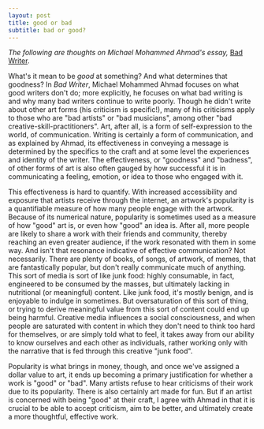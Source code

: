 ```yaml
---
layout: post
title: good or bad
subtitle: bad or good?
---
```

_The following are thoughts on Michael Mohammed Ahmad's essay,_ [Bad Writer](https://sydneyreviewofbooks.com/bad-writer/).

What's it mean to be _good_ at something? And what determines that goodness? In _Bad Writer_, Michael Mohammed Ahmad focuses on what good writers don't do; more explicitly, he focuses on what bad writing is and why many bad writers continue to write poorly. Though he didn't write about other art forms (his criticism is specific!), many of his criticisms apply to those who are "bad artists" or "bad musicians", among other "bad creative-skill-practitioners". Art, after all, is a form of self-expression to the world, of communication. Writing is certainly a form of communication, and as explained by Ahmad, its effectiveness in conveying a message is determined by the specifics to the craft and at some level the experiences and identity of the writer. The effectiveness, or "goodness" and "badness", of other forms of art is also often gauged by how successful it is in communicating a feeling, emotion, or idea to those who engaged with it. 

This effectiveness is hard to quantify. With increased accessibility and exposure that artists receive through the internet, an artwork's popularity is a quantifiable measure of how many people engage with the artwork. Because of its numerical nature, popularity is sometimes used as a measure of how "good" art is, or even how "good" an idea is. After all, more people are likely to share a work with their friends and community, thereby reaching an even greater audience, if the work resonated with them in some way. And isn't that resonance indicative of effective communication? Not necessarily. There are plenty of books, of songs, of artwork, of memes, that are fantastically popular, but don't really communicate much of anything. This sort of media is sort of like junk food: highly consumable, in fact, engineered to be consumed by the masses, but ultimately lacking in nutritional (or meaningful) content. Like junk food, it's mostly benign, and is enjoyable to indulge in sometimes. But oversaturation of this sort of thing, or trying to derive meaningful value from this sort of content could end up being harmful. Creative media influences a social consciousness, and when people are saturated with content in which they don't need to think too hard for themselves, or are simply told what to feel, it takes away from our ability to know ourselves and each other as individuals, rather working only with the narrative that is fed through this creative "junk food".

Popularity is what brings in money, though, and once we've assigned a dollar value to art, it ends up becoming a primary justification for whether a work is "good" or "bad". Many artists refuse to hear criticisms of their work due to its popularity. There is also certainly art made for fun. But if an artist is concerned with being "good" at their craft, I agree with Ahmad in that it is crucial to be able to accept criticism, aim to be better, and ultimately create a more thoughtful, effective work.
